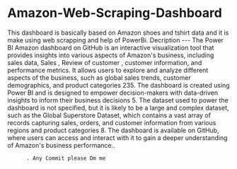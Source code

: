# Amazon-Web-Scraping-Dashboard
This dashboard is basically based on Amazon shoes and tshirt data and it is make using web scrapping and help of PowerBi.
Decription --- 
     The Power BI Amazon dashboard on GitHub is an interactive visualization tool that provides insights into various aspects of Amazon's business, including sales data, Sales , Review of customer , customer information, and performance metrics. It allows users to explore and analyze different aspects of the business, such as global sales trends, customer demographics, and product categories 235. The dashboard is created using Power BI and is designed to empower decision-makers with data-driven insights to inform their business decisions 5. The dataset used to power the dashboard is not specified, but it is likely to be a large and complex dataset, such as the Global Superstore Dataset, which contains a vast array of records capturing sales, orders, and customer information from various regions and product categories 8. The dashboard is available on GitHub, where users can access and interact with it to gain a deeper understanding of Amazon's business performance..

          . Any Commit please Dm me 
